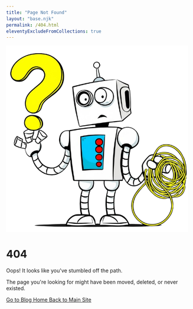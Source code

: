 ```yaml
---
title: "Page Not Found"
layout: "base.njk"
permalink: /404.html
eleventyExcludeFromCollections: true
---
```


<div class="text-center">
  <img src="/img/404_robot.png" alt="Confused robot holding a tangle of wires and a question mark" class="w-48 h-auto mx-auto mb-8">
  
  <h1 class="text-6xl md:text-7xl font-extrabold text-fuchsia-600">404</h1>
  
  <p class="text-2xl md:text-3xl font-light text-gray-300 mt-6">
    Oops! It looks like you've stumbled off the path.
  </p>
  
  <p class="text-lg text-gray-400 mt-4">
    The page you're looking for might have been moved, deleted, or never existed.
  </p>

  <div class="flex flex-col sm:flex-row items-center justify-center space-y-4 sm:space-y-0 sm:space-x-4 mt-8">
    <a href="/" class="inline-block px-8 py-4 bg-fuchsia-600 hover:bg-fuchsia-700 text-white font-bold rounded-full transition duration-300 transform hover:scale-105">
      Go to Blog Home
    </a>
    <a href="https://beaubremer.com" class="inline-block px-8 py-4 bg-gray-800 hover:bg-gray-700 text-white font-bold rounded-full transition duration-300 transform hover:scale-105">
      Back to Main Site
    </a>
  </div>
</div>